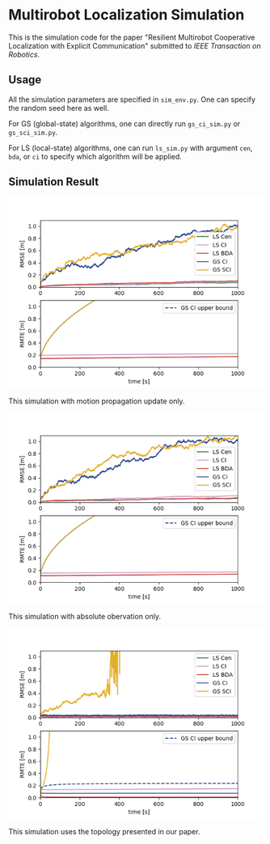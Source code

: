 # Multirobot Localization Simulation

This is the simulation code for the paper "Resilient Multirobot Cooperative Localization with Explicit Communication" submitted to *IEEE Transaction on Robotics*.

## Usage

All the simulation parameters are specified in `sim_env.py`. One can specify the random seed here as well.

For GS (global-state) algorithms, one can directly run `gs_ci_sim.py` or `gs_sci_sim.py`.

For LS (local-state) algorithms, one can run `ls_sim.py` with argument `cen`, `bda`, or `ci` to specify which algorithm will be applied.

## Simulation Result


![Performance plot](plot/performance_dr.png)

This simulation with motion propagation update only.

![Performance plot](plot/performance_ao.png)

This simulation with absolute obervation only.

![Performance plot](plot/performance.png)

This simulation uses the topology presented in our paper.
